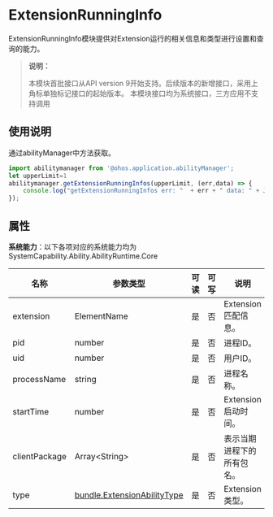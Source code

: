 # ExtensionRunningInfo

ExtensionRunningInfo模块提供对Extension运行的相关信息和类型进行设置和查询的能力。

> **说明：**
> 
> 本模块首批接口从API version 9开始支持。后续版本的新增接口，采用上角标单独标记接口的起始版本。
> 本模块接口均为系统接口，三方应用不支持调用

## 使用说明

通过abilityManager中方法获取。

```js
import abilitymanager from '@ohos.application.abilityManager';
let upperLimit=1
abilitymanager.getExtensionRunningInfos(upperLimit, (err,data) => { 
    console.log("getExtensionRunningInfos err: "  + err + " data: " + JSON.stringify(data));
});
```

## 属性

**系统能力**：以下各项对应的系统能力均为SystemCapability.Ability.AbilityRuntime.Core

| 名称 | 参数类型 | 可读 | 可写 | 说明 |
| -------- | -------- | -------- | -------- | -------- |
| extension | ElementName | 是 | 否 | Extension匹配信息。 |
| pid | number | 是 | 否 | 进程ID。 |
| uid | number | 是 | 否 | 用户ID。 |
| processName | string | 是 | 否 | 进程名称。 |
| startTime | number | 是 | 否 | Extension启动时间。 |
| clientPackage | Array&lt;String&gt; | 是 | 否 | 表示当期进程下的所有包名。 |
| type | [bundle.ExtensionAbilityType](js-apis-Bundle.md#extensionabilitytype9) | 是 | 否 | Extension类型。 |